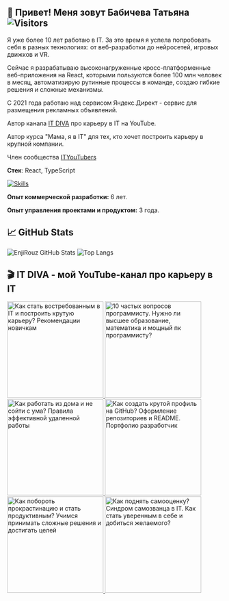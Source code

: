 <!--
🙋 Welcome
**EnjiRouz/EnjiRouz** is a ✨ _special_ ✨ repository because its `README.md` (this file) appears on your GitHub profile.

Here are some ideas to get you started:

- 🔭 I’m currently working on ...
- 🌱 I’m currently learning ...
- 👯 I’m looking to collaborate on ...
- 🤔 I’m looking for help with ...
- 💬 Ask me about ...
- 📫 How to reach me: ...
- 😄 Pronouns: ...
- ⚡ Fun fact: ...
<img src="https://user-images.githubusercontent.com/26218291/76645436-cee8cc00-657a-11ea-9260-558fb3fa35bd.gif" height="250px"/><img src="https://github.com/EnjiRouz/IETS-Individual-Educational-Trajectory-System/blob/master/admin-page.gif" height="250px"/>

✌️ My name is Tanya, I am 23 years old. I have been doing programming for about 7 years, trying out different technologies. I have been engaged in industrial development for 4 years, in particular in C#.

🎓I have experience in cross-platform development, creating mobile applications, working with virtual and augmented reality, machine learning (recently, by the way, I participated in Yandex Data Science competitions), and I can also make adaptive layout, create an MVC application and deploy a server. In addition, I worked closely with game engines such as Unreal Engine and Unity.

👩‍💻 I’m currently working on my first Android Fantasy Game

🎥 And making videos about IT

## 🎮 Игровой Pet-проект
![demo-min](https://user-images.githubusercontent.com/26218291/102014859-08ed3580-3d7a-11eb-8d2f-48e3f790f807.gif)
-->

## 🙋 Привет! Меня зовут Бабичева Татьяна ![Visitors](https://visitor-badge.glitch.me/badge?page_id=enjirouz) 
Я уже более 10 лет работаю в IT.
За это время я успела попробовать себя в разных технологиях: от веб-разработки до нейросетей, игровых движков и VR.

Сейчас я разрабатываю высоконагруженные кросс-платформенные веб-приложения на React, которыми пользуются более 100 млн человек в месяц, автоматизирую рутинные процессы в команде, создаю гибкие решения и сложные механизмы.

С 2021 года работаю над сервисом Яндекс.Директ - сервис для размещения рекламных объявлений.

Автор канала [IT DIVA](https://www.youtube.com/ITDIVA) про карьеру в IT на YouTube.

Автор курса "Мама, я в IT" для тех, кто хочет построить карьеру в крупной компании.

Член сообщества [ITYouTubers](https://ityoutubers.com/)

**Стек**: React, TypeScript

[![Skills](https://skillicons.dev/icons?i=react,ts,js,html,css,git,figma)](https://skillicons.dev)

**Опыт коммерческой разработки:** 6 лет.

**Опыт управления проектами и продуктом:** 3 года.

## 📈 GitHub Stats

![EnjiRouz GitHub Stats](https://github-readme-stats.vercel.app/api?username=enjirouz&count_private=true&hide=contribs&show_icons=true&theme=radical)
![Top Langs](https://github-readme-stats.vercel.app/api/top-langs/?username=enjirouz&count_private=true&hide=tsql&langs_count=7&theme=radical&layout=compact)

## 🎬 IT DIVA - мой YouTube-канал про карьеру в IT

<span>  
  <a href="https://www.youtube.com/live/s0Ou47aakZw">
    <img src="https://img.youtube.com/vi/s0Ou47aakZw/0.jpg" alt="Как стать востребованным в IT и построить крутую карьеру? Рекомендации новичкам" height="225px">
  </a>
</span>
<span>
  <a href="https://youtu.be/7tXAFpNvAFg">
    <img src="https://img.youtube.com/vi/7tXAFpNvAFg/0.jpg" alt="10 частых вопросов программисту. Нужно ли высшее образование, математика и мощный пк программисту?" height="225px">
  </a>
</span>
<span>  
  <a href="https://youtu.be/NrW0wT0Ztgc">
    <img src="https://img.youtube.com/vi/NrW0wT0Ztgc/0.jpg" alt="Как работать из дома и не сойти с ума? Правила эффективной удаленной работы" height="225px">
  </a>
</span>
</span>
<span>  
  <a href="https://youtu.be/xWHuw_1G-KA">
    <img src="https://img.youtube.com/vi/xWHuw_1G-KA/0.jpg" alt="Как создать крутой профиль на GitHub? Оформление репозиториев и README. Портфолио разработчик" height="225px">
  </a>
</span>
<span>  
  <a href="https://youtu.be/bgab9PGCcAA">
    <img src="https://img.youtube.com/vi/bgab9PGCcAA/0.jpg" alt="Как побороть прокрастинацию и стать продуктивным? Учимся принимать сложные решения и достигать целей" height="225px">
  </a>
</span>
<span>  
  <a href="https://youtu.be/N54rFHe1hiM">
    <img src="https://img.youtube.com/vi/N54rFHe1hiM/0.jpg" alt="Как поднять самооценку? Синдром самозванца в IT. Как стать уверенным в себе и добиться желаемого?" height="225px">
  </a>
</span>
